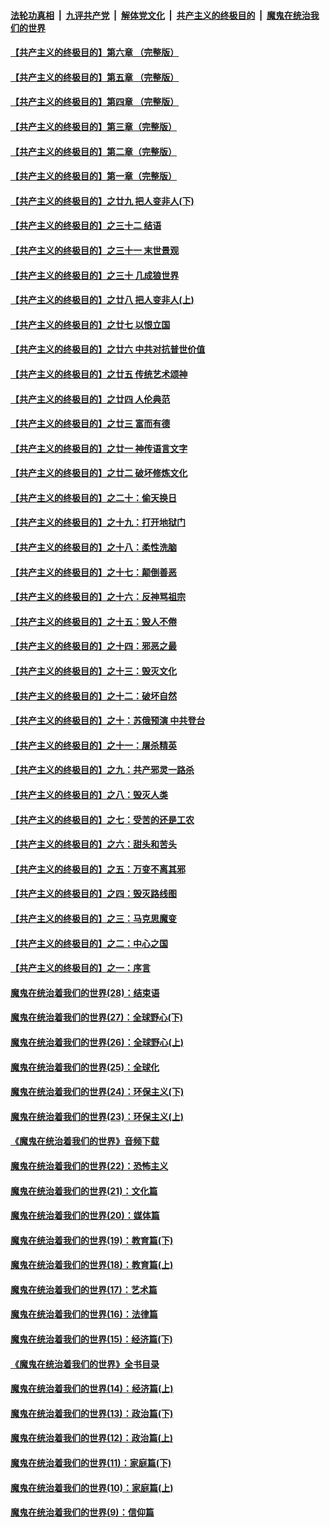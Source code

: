

####  [法轮功真相](../../../../basic/blob/master/README.md?t=06200331) &nbsp;|&nbsp; [九评共产党](../../../../9ping.md/blob/master/README.md?t=06200331) &nbsp;|&nbsp; [解体党文化](../../../../jtdwh.md/blob/master/README.md?t=06200331)  &nbsp;|&nbsp; [共产主义的终极目的](../../../../gczydzjmd.md/blob/master/README.md?t=06200331) &nbsp;|&nbsp; [魔鬼在统治我们的世界](../../../../mgztzwmdsj.md/blob/master/README.md?t=06200331) 

#### [【共产主义的终极目的】第六章 （完整版）](../pages/nsc422/n11428913.md?t=06200331) 

#### [【共产主义的终极目的】第五章 （完整版）](../pages/nsc422/n11428912.md?t=06200331) 

#### [【共产主义的终极目的】第四章 （完整版）](../pages/nsc422/n11428907.md?t=06200331) 

#### [【共产主义的终极目的】第三章（完整版）](../pages/nsc422/n11428848.md?t=06200331) 

#### [【共产主义的终极目的】第二章（完整版）](../pages/nsc422/n11428831.md?t=06200331) 

#### [【共产主义的终极目的】第一章（完整版）](../pages/nsc422/n11417651.md?t=06200331) 

#### [【共产主义的终极目的】之廿九 把人变非人(下)](../pages/nsc422/n11344140.md?t=06200331) 

#### [【共产主义的终极目的】之三十二 结语](../pages/nsc422/n11360535.md?t=06200331) 

#### [【共产主义的终极目的】之三十一 末世景观](../pages/nsc422/n11351129.md?t=06200331) 

#### [【共产主义的终极目的】之三十 几成狼世界](../pages/nsc422/n11348280.md?t=06200331) 

#### [【共产主义的终极目的】之廿八 把人变非人(上)](../pages/nsc422/n11340492.md?t=06200331) 

#### [【共产主义的终极目的】之廿七 以恨立国](../pages/nsc422/n11336944.md?t=06200331) 

#### [【共产主义的终极目的】之廿六 中共对抗普世价值](../pages/nsc422/n11324785.md?t=06200331) 

#### [【共产主义的终极目的】之廿五 传统艺术颂神](../pages/nsc422/n11296396.md?t=06200331) 

#### [【共产主义的终极目的】之廿四 人伦典范](../pages/nsc422/n11296397.md?t=06200331) 

#### [【共产主义的终极目的】之廿三 富而有德](../pages/nsc422/n11283598.md?t=06200331) 

#### [【共产主义的终极目的】之廿一 神传语言文字](../pages/nsc422/n11263265.md?t=06200331) 

#### [【共产主义的终极目的】之廿二 破坏修炼文化](../pages/nsc422/n11245728.md?t=06200331) 

#### [【共产主义的终极目的】之二十：偷天换日](../pages/nsc422/n11238846.md?t=06200331) 

#### [【共产主义的终极目的】之十九：打开地狱门](../pages/nsc422/n11206376.md?t=06200331) 

#### [【共产主义的终极目的】之十八：柔性洗脑](../pages/nsc422/n11199994.md?t=06200331) 

#### [【共产主义的终极目的】之十七：颠倒善恶](../pages/nsc422/n11179782.md?t=06200331) 

#### [【共产主义的终极目的】之十六：反神骂祖宗](../pages/nsc422/n11166798.md?t=06200331) 

#### [【共产主义的终极目的】之十五：毁人不倦](../pages/nsc422/n11166792.md?t=06200331) 

#### [【共产主义的终极目的】之十四：邪恶之最](../pages/nsc422/n11150249.md?t=06200331) 

#### [【共产主义的终极目的】之十三：毁灭文化](../pages/nsc422/n11135227.md?t=06200331) 

#### [【共产主义的终极目的】之十二：破坏自然](../pages/nsc422/n11135214.md?t=06200331) 

#### [【共产主义的终极目的】之十：苏俄预演 中共登台](../pages/nsc422/n11118424.md?t=06200331) 

#### [【共产主义的终极目的】之十一：屠杀精英](../pages/nsc422/n11118442.md?t=06200331) 

#### [【共产主义的终极目的】之九：共产邪灵一路杀](../pages/nsc422/n11114139.md?t=06200331) 

#### [【共产主义的终极目的】之八：毁灭人类](../pages/nsc422/n11108503.md?t=06200331) 

#### [【共产主义的终极目的】之七：受苦的还是工农](../pages/nsc422/n11101809.md?t=06200331) 

#### [【共产主义的终极目的】之六：甜头和苦头](../pages/nsc422/n11096971.md?t=06200331) 

#### [【共产主义的终极目的】之五：万变不离其邪](../pages/nsc422/n11091285.md?t=06200331) 

#### [【共产主义的终极目的】之四：毁灭路线图](../pages/nsc422/n11086284.md?t=06200331) 

#### [【共产主义的终极目的】之三：马克思魔变](../pages/nsc422/n11061941.md?t=06200331) 

#### [【共产主义的终极目的】之二：中心之国](../pages/nsc422/n11047728.md?t=06200331) 

#### [【共产主义的终极目的】之一：序言](../pages/nsc422/n11086077.md?t=06200331) 

#### [魔鬼在统治着我们的世界(28)：结束语](../pages/nsc422/n10936246.md?t=06200331) 

#### [魔鬼在统治着我们的世界(27)：全球野心(下)](../pages/nsc422/n10928319.md?t=06200331) 

#### [魔鬼在统治着我们的世界(26)：全球野心(上)](../pages/nsc422/n10900318.md?t=06200331) 

#### [魔鬼在统治着我们的世界(25)：全球化](../pages/nsc422/n10788205.md?t=06200331) 

#### [魔鬼在统治着我们的世界(24)：环保主义(下)](../pages/nsc422/n10695307.md?t=06200331) 

#### [魔鬼在统治着我们的世界(23)：环保主义(上)](../pages/nsc422/n10688613.md?t=06200331) 

#### [《魔鬼在统治着我们的世界》音频下载](../pages/nsc422/n10635553.md?t=06200331) 

#### [魔鬼在统治着我们的世界(22)：恐怖主义](../pages/nsc422/n10614727.md?t=06200331) 

#### [魔鬼在统治着我们的世界(21)：文化篇](../pages/nsc422/n10597706.md?t=06200331) 

#### [魔鬼在统治着我们的世界(20)：媒体篇](../pages/nsc422/n10586579.md?t=06200331) 

#### [魔鬼在统治着我们的世界(19)：教育篇(下)](../pages/nsc422/n10564808.md?t=06200331) 

#### [魔鬼在统治着我们的世界(18)：教育篇(上)](../pages/nsc422/n10526970.md?t=06200331) 

#### [魔鬼在统治着我们的世界(17)：艺术篇](../pages/nsc422/n10499093.md?t=06200331) 

#### [魔鬼在统治着我们的世界(16)：法律篇](../pages/nsc422/n10485969.md?t=06200331) 

#### [魔鬼在统治着我们的世界(15)：经济篇(下)](../pages/nsc422/n10469975.md?t=06200331) 

#### [《魔鬼在统治着我们的世界》全书目录](../pages/nsc422/n10464261.md?t=06200331) 

#### [魔鬼在统治着我们的世界(14)：经济篇(上)](../pages/nsc422/n10457370.md?t=06200331) 

#### [魔鬼在统治着我们的世界(13)：政治篇(下)](../pages/nsc422/n10448270.md?t=06200331) 

#### [魔鬼在统治着我们的世界(12)：政治篇(上)](../pages/nsc422/n10444576.md?t=06200331) 

#### [魔鬼在统治着我们的世界(11)：家庭篇(下)](../pages/nsc422/n10440961.md?t=06200331) 

#### [魔鬼在统治着我们的世界(10)：家庭篇(上)](../pages/nsc422/n10435448.md?t=06200331) 

#### [魔鬼在统治着我们的世界(9)：信仰篇](../pages/nsc422/n10432159.md?t=06200331) 

